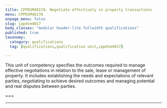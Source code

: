 ```yaml
---
title: CPPDSM4017A: Negotiate effectively in property transactions
menu: CPPDSM4017A
onpage_menu: false
slug: cppdsm4017
body_classes: "modular header-lite fullwidth qualifications"
published: true
taxonomy:
  category: qualifications
  tag: [qualifications,qualification unit,cppdsm4017]

---
```


This unit of competency specifies the outcomes required to manage effective negotiations in relation to the sale, lease or management of property. It includes establishing the needs and expectations of relevant parties, negotiating to achieve desired outcomes and managing potential and real disputes between parties.

===

---
